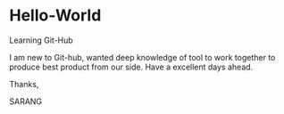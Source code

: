 # Hello-World
Learning Git-Hub

I am new to Git-hub, wanted deep knowledge of tool to work together to produce best product from our side.
Have a excellent days ahead.

Thanks,

SARANG

